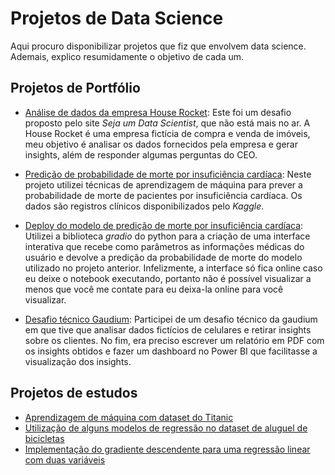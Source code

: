 
# Projetos de Data Science

Aqui procuro disponibilizar projetos que fiz que envolvem data science. Ademais, explico resumidamente o objetivo de cada um.

## Projetos de Portfólio

 - [Análise de dados da empresa House Rocket](https://github.com/mthSolon/Data_Science/blob/main/portfolio/house_rocket/House_Rocket.ipynb):
Este foi um desafio proposto pelo site *Seja um Data 
Scientist*, que não está mais no ar. A House Rocket é 
uma empresa fictícia de compra e venda de imóveis, meu 
objetivo é analisar os dados fornecidos pela empresa e 
gerar insights, além de responder algumas perguntas do CEO.

 - [Predição de probabilidade de morte por insuficiência cardíaca](https://github.com/mthSolon/Data_Science/blob/main/portfolio/heart_failure/heart_failure.ipynb):
Neste projeto utilizei técnicas de aprendizagem de 
máquina para prever a probabilidade de morte de 
pacientes por insuficiência cardíaca. Os dados são 
registros clínicos disponibilizados pelo *Kaggle*.

- [Deploy do modelo de predição de morte por insuficiência cardíaca](https://github.com/mthSolon/Data_Science/blob/main/portfolio/heart_failure/deploy_heart_failure.ipynb):
Utilizei a biblioteca *gradio* do python para a criação 
de uma interface interativa que recebe como parâmetros 
as informações médicas do usuário e devolve a predição 
da probabilidade de morte do modelo utilizado no projeto anterior.
Infelizmente, a interface só fica online caso eu deixe o notebook 
executando, portanto não é possível visualizar a menos que
você me contate para eu deixa-la online para você visualizar.

- [Desafio técnico Gaudium](https://github.com/mthSolon/Data_Science/blob/main/portfolio/desafio_tecnico_gaudium):
Participei de um desafio técnico da gaudium em que tive que
analisar dados fictícios de celulares e retirar insights sobre
os clientes. No fim, era preciso escrever um relatório em PDF
com os insights obtidos e fazer um dashboard no Power BI que
facilitasse a visualização dos insights.

## Projetos de estudos
- [Aprendizagem de máquina com dataset do Titanic](https://github.com/mthSolon/Data_Science/blob/main/estudos/Titanic.ipynb)
- [Utilização de alguns modelos de regressão no dataset de aluguel de bicicletas](https://github.com/mthSolon/Data_Science/blob/main/estudos/bike_rental.ipynb)
- [Implementação do gradiente descendente para uma regressão linear com duas variáveis](https://github.com/mthSolon/Data_Science/blob/main/estudos/gradiente_descendente.ipynb)
